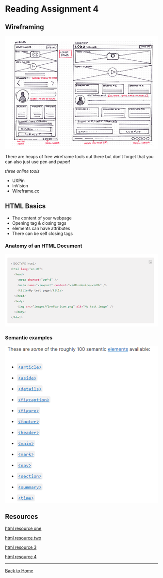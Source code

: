# Reading Assignment 4

## Wireframing

![Wireframe Example](wireframe_ex.png)

There are heaps of free wireframe tools out there but don’t forget that you can also just use pen and paper! 

*three online tools*

- UXPin
- InVision
- Wireframe.cc

## HTML Basics

- The content of your webpage
- Opening tag & closing tags
- elements can have attributes
- There can be self closing tags

### Anatomy of an HTML Document

![html anatomy](htmlAnatomy.PNG)

### Semantic examples

![html Semantics](htmlSem.PNG)

## Resources

[html resource one](https://developer.mozilla.org/en-US/docs/Learn/Getting_started_with_the_web/HTML_basics)

[html resource two](https://developer.mozilla.org/en-US/docs/Glossary/Semantics)

[html resource 3](https://developer.mozilla.org/en-US/docs/Web/HTML)

[html resource 4](https://developer.mozilla.org/en-US/docs/Web/HTML/Element)

---

[Back to Home](../README.md)